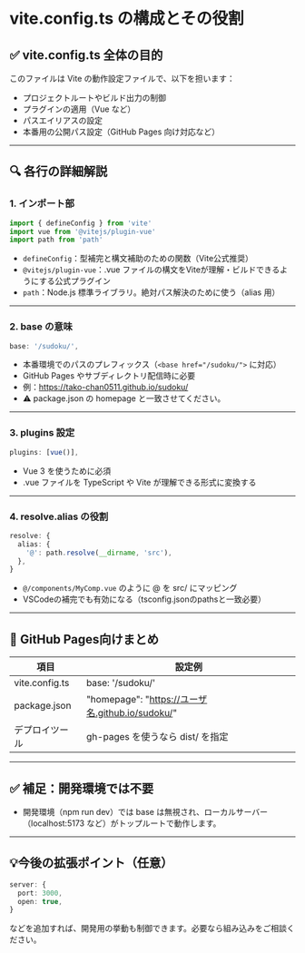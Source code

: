 # vite.config.ts の構成とその役割

## ✅ vite.config.ts 全体の目的

このファイルは Vite の動作設定ファイルで、以下を担います：

- プロジェクトルートやビルド出力の制御
- プラグインの適用（Vue など）
- パスエイリアスの設定
- 本番用の公開パス設定（GitHub Pages 向け対応など）

---

## 🔍 各行の詳細解説

### 1. インポート部

```ts
import { defineConfig } from 'vite'
import vue from '@vitejs/plugin-vue'
import path from 'path'
```
- `defineConfig`：型補完と構文補助のための関数（Vite公式推奨）
- `@vitejs/plugin-vue`：.vue ファイルの構文をViteが理解・ビルドできるようにする公式プラグイン
- `path`：Node.js 標準ライブラリ。絶対パス解決のために使う（alias 用）

---

### 2. base の意味

```ts
base: '/sudoku/',
```
- 本番環境でのパスのプレフィックス（`<base href="/sudoku/">` に対応）
- GitHub Pages やサブディレクトリ配信時に必要
- 例：https://tako-chan0511.github.io/sudoku/
- ⚠️ package.json の homepage と一致させてください。

---

### 3. plugins 設定

```ts
plugins: [vue()],
```
- Vue 3 を使うために必須
- .vue ファイルを TypeScript や Vite が理解できる形式に変換する

---

### 4. resolve.alias の役割

```ts
resolve: {
  alias: {
    '@': path.resolve(__dirname, 'src'),
  },
}
```
- `@/components/MyComp.vue` のように @ を src/ にマッピング
- VSCodeの補完でも有効になる（tsconfig.jsonのpathsと一致必要）

---

## 🧩 GitHub Pages向けまとめ

| 項目            | 設定例                                                        |
|-----------------|--------------------------------------------------------------|
| vite.config.ts  | base: '/sudoku/'                                             |
| package.json    | "homepage": "https://ユーザ名.github.io/sudoku/"             |
| デプロイツール  | gh-pages を使うなら dist/ を指定                             |

---

## ✅ 補足：開発環境では不要

- 開発環境（npm run dev）では base は無視され、ローカルサーバー（localhost:5173 など）がトップルートで動作します。

---

## 💡今後の拡張ポイント（任意）

```ts
server: {
  port: 3000,
  open: true,
}
```
などを追加すれば、開発用の挙動も制御できます。必要なら組み込みをご相談ください。
